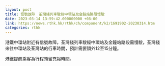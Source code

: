 ```yaml
---
layout: post
title: 信號故障　荃灣綫列車駛經中環站及金鐘站路段慢駛
date: 2023-03-14 13:59:42.000000000 +08:00
link: https://news.rthk.hk/rthk/ch/component/k2/1691902-20230314.htm
categories: rthk
---
```


港鐵中環站附近有信號故障，荃灣綫列車駛經中環站及金鐘站路段需慢駛，荃灣綫來往中環站及荃灣站的行車時間，預計需要額外12至15分鐘。

港鐵提醒乘客為行程預留充裕時間。
